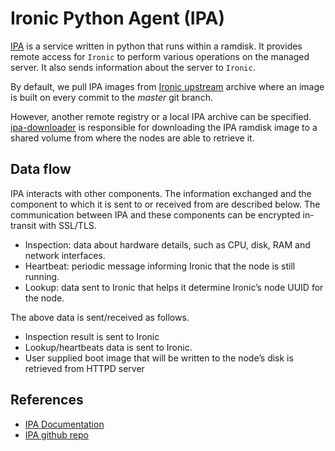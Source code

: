 # Ironic Python Agent (IPA)

[IPA](https://docs.openstack.org/ironic-python-agent/latest/) is a service written in python that runs within a ramdisk. It provides remote access for `Ironic` to perform various operations on the managed server. It also sends information about the server to `Ironic`.

By default, we pull IPA images from [Ironic upstream](https://tarballs.opendev.org/openstack/ironic-python-agent/dib) archive where an image is built on every commit to the *master* git branch.

However, another remote registry or a local IPA archive can be specified. [ipa-downloader](https://github.com/metal3-io/ironic-ipa-downloader) is responsible for downloading the IPA ramdisk image to a shared volume from where the nodes are able to retrieve it.

## Data flow

IPA interacts with other components. The information exchanged and the component to which it is sent to or received from are described below.
The communication between IPA and these components can be encrypted in-transit with SSL/TLS.

- Inspection: data about hardware details, such as CPU, disk, RAM and network interfaces.
- Heartbeat: periodic message informing Ironic that the node is still running.
- Lookup: data sent to Ironic that helps it determine Ironic’s node UUID for the node.

The above data is sent/received as follows.

- Inspection result is sent to Ironic
- Lookup/heartbeats data is sent to Ironic.
- User supplied boot image that will be written to the node’s disk is retrieved from HTTPD server

## References

- [IPA Documentation](https://docs.openstack.org/ironic-python-agent/latest/admin/how_it_works.html)
- [IPA github repo](https://opendev.org/openstack/ironic-python-agent)
